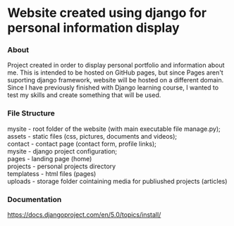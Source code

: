 # Website created using django for personal information display

### About
Project created in order to display personal portfolio and information about me.
This is intended to be hosted on GitHub pages, but since Pages aren't suporting django framework, website will be hosted on a different domain.
Since I have previously finished with Django learning course, I wanted to test my skills and create something that will be used.

### File Structure
mysite - root folder of the website (with main executable file manage.py); <br />
assets - static files (css, pictures, documents and videos); <br />
contact - contact page (contact form, profile links); <br />
mysite - django project configuration; <br />
pages -  landing page (home)<br />
projects - personal projects directory <br />
templatess - html files (pages) <br />
uploads - storage folder cointaining media for publiushed projects (articles) <br />

### Documentation 
https://docs.djangoproject.com/en/5.0/topics/install/
